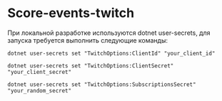 # Score-events-twitch

При локальной разработке используются dotnet user-secrets, для запуска требуется выполнить следующие команды:  
```
dotnet user-secrets set "TwitchOptions:ClientId" "your_client_id"
```  
```
dotnet user-secrets set "TwitchOptions:ClientSecret" "your_client_secret"
```
```
dotnet user-secrets set "TwitchOptions:SubscriptionsSecret" "your_random_secret"
```   

